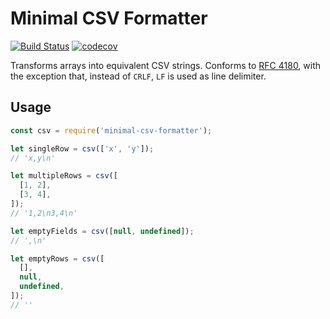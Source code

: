 # Minimal CSV Formatter

[![Build Status](https://travis-ci.org/soroushj/node-minimal-csv-formatter.svg?branch=master)](https://travis-ci.org/soroushj/node-minimal-csv-formatter)
[![codecov](https://codecov.io/gh/soroushj/node-minimal-csv-formatter/branch/master/graph/badge.svg)](https://codecov.io/gh/soroushj/node-minimal-csv-formatter)

Transforms arrays into equivalent CSV strings. Conforms to [RFC 4180](https://tools.ietf.org/html/rfc4180), with the exception that, instead of `CRLF`, `LF` is used as line delimiter.

## Usage

```javascript
const csv = require('minimal-csv-formatter');

let singleRow = csv(['x', 'y']);
// 'x,y\n'

let multipleRows = csv([
  [1, 2],
  [3, 4],
]);
// '1,2\n3,4\n'

let emptyFields = csv([null, undefined]);
// ',\n'

let emptyRows = csv([
  [],
  null,
  undefined,
]);
// ''
```
